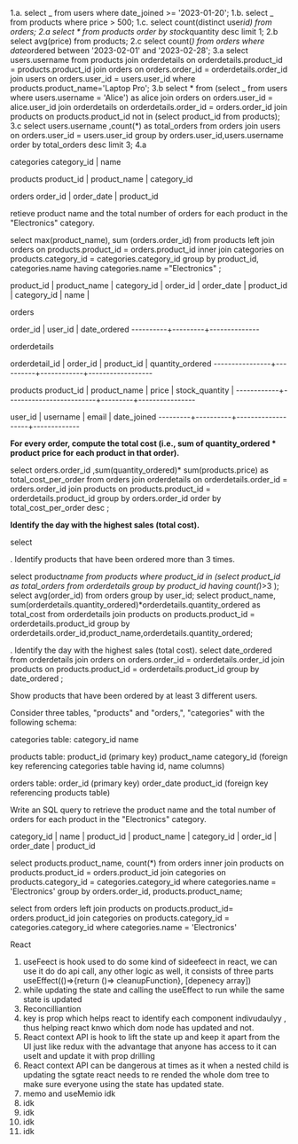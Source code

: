1.a. select _ from users where date_joined >= '2023-01-20';
1.b. select _ from products where price > 500;
1.c. select count(distinct user*id) from orders;
2.a select * from products order by stock*quantity desc limit 1;
2.b select avg(price) from products;
2.c select count(*) from orders where date*ordered between '2023-02-01' and '2023-02-28';
3.a select users.username from products join orderdetails on orderdetails.product_id = products.product_id join orders on orders.order_id = orderdetails.order_id join users on orders.user_id = users.user_id where products.product_name='Laptop Pro';
3.b select * from (select \_ from users where users.username = 'Alice') as alice join orders on orders.user_id = alice.user_id join orderdetails on orderdetails.order_id = orders.order_id join products on products.product_id not in (select product_id from products);
3.c select users.username ,count(\*) as total_orders from orders join users on orders.user_id = users.user_id group by orders.user_id,users.username order by total_orders desc limit 3;
4.a

categories
category_id | name

products
product_id | product_name | category_id

orders
order_id | order_date | product_id

retieve product name and the total number of orders for each product in the "Electronics" category.

select max(product_name), sum (orders.order_id) from products left join orders on products.product_id = orders.product_id inner join categories on products.category_id = categories.category_id group by product_id, categories.name having categories.name ="Electronics" ;

product_id | product_name | category_id | order_id | order_date | product_id | category_id | name |

orders

order_id | user_id | date_ordered
----------+---------+--------------

orderdetails

orderdetail_id | order_id | product_id | quantity_ordered
----------------+----------+------------+------------------

products
product_id | product_name | price | stock_quantity |
------------+-------------------------+---------+----------------

user_id | username | email | date_joined
---------+----------+-------------------+-------------

**For every order, compute the total cost (i.e., sum of quantity_ordered \* product price for each product in that order).**

select orders.order_id ,sum(quantity_ordered)\* sum(products.price) as total_cost_per_order from orders join orderdetails on orderdetails.order_id = orders.order_id join products on products.product_id = orderdetails.product_id group by orders.order_id order by total_cost_per_order desc ;

**Identify the day with the highest sales (total cost).**

select

. Identify products that have been ordered more than 3 times.

select product*name from products where product_id in (select product_id as total_orders from orderdetails group by product_id having count(*)>3 );
select avg(order_id) from orders group by user_id;
select product_name, sum(orderdetails.quantity_ordered)\*orderdetails.quantity_ordered as total_cost from orderdetails join products on products.product_id = orderdetails.product_id group by orderdetails.order_id,product_name,orderdetails.quantity_ordered;

. Identify the day with the highest sales (total cost).
select date_ordered from orderdetails join orders on orders.order_id = orderdetails.order_id join products on products.product_id = orderdetails.product_id group by date_ordered ;

Show products that have been ordered by at least 3 different users.

Consider three tables, "products" and "orders,", "categories" with the following schema:

categories table:
category_id
name

products table:
product_id (primary key)
product_name
category_id (foreign key referencing categories table having id, name columns)

orders table:
order_id (primary key)
order_date
product_id (foreign key referencing products table)

Write an SQL query to retrieve the product name and the total number of orders for each product in the "Electronics" category.

category_id | name | product_id | product_name | category_id | order_id | order_date | product_id

select products.product_name, count(\*) from orders inner join products on products.product_id = orders.product_id join categories on products.category_id = categories.category_id where categories.name = 'Electronics' group by orders.order_id, products.product_name;

select from orders left join products on products.product_id= orders.product_id join categories on products.category_id = categories.category_id where categories.name = 'Electronics'

React

1. useFeect is hook used to do some kind of sideefeect in react, we can use it do do api call, any other logic as well, it consists of three parts useEffect(()=>{return ()=> cleanupFunction}, [depenecy array])
2. while updating the state and calling the useEffect to run while the same state is updated
3. Reconcilliantion
4. key is prop which helps react to identify each component indivudaulyy , thus helping react knwo which dom node has updated and not.
5. React context API is hook to lift the state up and keep it apart from the UI just like redux with the advantage that anyone has access to it can useIt and update it with prop drilling
6. React context API can be dangerous at times as it when a nested child is updating the sgtate react needs to re rended the whole dom tree to make sure everyone using the state has updated state.
7. memo and useMemio idk
8. idk
9. idk
10. idk
11. idk
